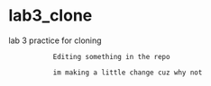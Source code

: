 # lab3_clone
lab 3 practice for cloning

               Editing something in the repo

               im making a little change cuz why not
